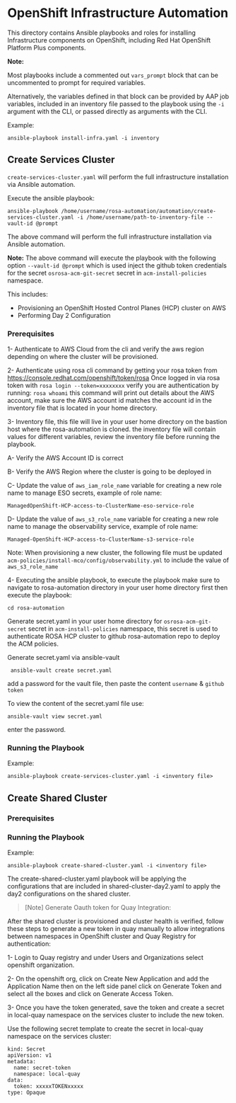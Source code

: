 # OpenShift Infrastructure Automation
This directory contains Ansible playbooks and roles for installing Infrastructure components on OpenShift, including Red Hat OpenShift Platform Plus components.

**Note:**

Most playbooks include a commented out `vars_prompt` block that can be uncommented to prompt for required variables. 

Alternatively, the variables defined in that block can be provided by AAP job variables, included in an inventory file passed to the playbook using the `-i` argument with the CLI, or passed directly as arguments with the CLI.

Example:
```
ansible-playbook install-infra.yaml -i inventory
```

## Create Services Cluster
`create-services-cluster.yaml` will perform the full infrastructure installation via Ansible automation. 

Execute the ansible playbook:

```
ansible-playbook /home/username/rosa-automation/automation/create-services-cluster.yaml -i /home/username/path-to-inventory-file --vault-id @prompt
```

The above command will perform the full infrastructure installation via Ansible automation.


**Note:** The above command will execute the playbook with the following option `--vault-id @prompt` which is used inject the github token credentials for the secret `osrosa-acm-git-secret` secret in `acm-install-policies` namespace.


This includes:
* Provisioning an OpenShift Hosted Control Planes (HCP) cluster on AWS
* Performing Day 2 Configuration

### Prerequisites

1- Authenticate to AWS Cloud from the cli and verify the aws region depending on where the cluster will be provisioned.

2- Authenticate using rosa cli command by getting your rosa token from https://console.redhat.com/openshift/token/rosa 
Once logged in via rosa token with `rosa login --token=xxxxxxxx` verify you are authentication by running: `rosa whoami` this command will print out details about the AWS account, make sure the AWS account id matches the account id in the inventory file that is located in your home directory.

3- Inventory file, this file will live in your user home directory on the bastion host where the rosa-automation is cloned. the inventory file will contain values for different variables, review the inventory file before running the playbook.    

A- Verify the AWS Account ID is correct

B- Verify the AWS Region where the cluster is going to be deployed in

C- Update the value of `aws_iam_role_name` variable for creating a new role name to manage ESO secrets, example of role name: 

`ManagedOpenShift-HCP-access-to-ClusterName-eso-service-role`


D- Update the value of `aws_s3_role_name` variable for creating a new role name to manage the observability service, example of role name: 

`Managed-OpenShift-HCP-access-to-ClusterName-s3-service-role`

Note: When provisioning a new cluster, the following file must be updated `acm-policies/install-mco/config/observability.yml` to include the value of `aws_s3_role_name`  

4- Executing the ansible playbook, to execute the playbook make sure to navigate to rosa-automation directory in your user home directory first then execute the playbook:

```
cd rosa-automation
```

Generate secret.yaml in your user home directory for `osrosa-acm-git-secret` secret in `acm-install-policies` namespace, this secret is used to authenticate ROSA HCP cluster to github rosa-automation repo to deploy the ACM policies.

Generate secret.yaml via ansible-vault

```
 ansible-vault create secret.yaml
``` 
add a password for the vault file, then paste the content `username` & `github token`

To view the content of the secret.yaml file use: 

``` 
ansible-vault view secret.yaml
``` 
enter the password.

### Running the Playbook
Example:
```
ansible-playbook create-services-cluster.yaml -i <inventory file>
```

## Create Shared Cluster


### Prerequisites


### Running the Playbook
Example:
```
ansible-playbook create-shared-cluster.yaml -i <inventory file>
```

The create-shared-cluster.yaml playbook will be applying the configurations that are included in shared-cluster-day2.yaml to apply the day2 configurations on the shared cluster.

> [Note]
Generate Oauth token for Quay Integration:

After the shared cluster is provisioned and cluster health is verified, follow these steps to generate a new token in quay manually to allow integrations between namespaces in OpenShift cluster and Quay Registry for authentication:

1- Login to Quay registry and under Users and Organizations select openshift organization.

2- On the openshift org, click on Create New Application and add the Application Name then on the left side panel click on Generate Token and select all the boxes and click on Generate Access Token.

3- Once you have the token generated, save the token and create a secret in local-quay namespace on the services cluster to include the new token. 

Use the following secret template to create the secret in local-quay namespace on the services cluster:
```
kind: Secret
apiVersion: v1
metadata:
  name: secret-token
  namespace: local-quay
data:
  token: xxxxxTOKENxxxxx
type: Opaque
```
